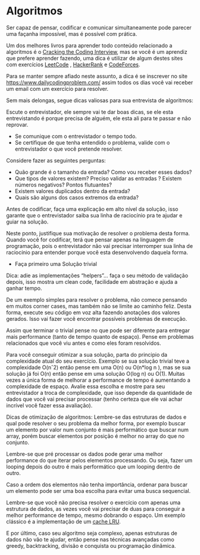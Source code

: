 
# Algoritmos
Ser capaz de pensar, codificar e comunicar simultaneamente pode parecer uma façanha impossível, mas é possível com prática.


Um dos melhores livros para aprender todo conteúdo relacionado a algoritmos é o [Cracking the Coding Interview](http://www.crackingthecodinginterview.com/), mas se você é um aprendiz que prefere aprender fazendo, uma dica é utilizar de algum destes sites com exercícios [LeetCode](https://leetcode.com/) , [HackerRank](https://www.hackerrank.com/) e [CodeForces](http://codeforces.com/).

Para se manter sempre afiado neste assunto, a dica é se inscrever no site https://www.dailycodingproblem.com/ assim todos os dias você vai receber um email com um exercício para resolver. 

Sem mais delongas, segue dicas valiosas para sua entrevista de algoritmos:
  
Escute o entrevistador, ele sempre vai te dar boas dicas, se ele esta entrevistando é porque precisa de alguém, ele esta ali para te passar e não reprovar.
- Se comunique com o entrevistador o tempo todo.
- Se certifique de que tenha entendido o problema, valide com o entrevistador o que você pretende resolver.

Considere fazer as seguintes perguntas:
-   Quão grande é o tamanho da entrada? Como vou receber esses dados?
-   Que tipos de valores existem? Preciso validar as entradas ? Existem números negativos? Pontos flutuantes?
-   Existem valores duplicados dentro da entrada?
-   Quais são alguns dos casos extremos da entrada?

Antes de codificar, faça uma explicação em alto nível da solução, isso garante que o entrevistador saiba sua linha de raciocínio pra te ajudar e guiar na solução. 

Neste ponto, justifique sua motivação de resolver o problema desta forma. Quando você for codificar, terá que pensar apenas  na linguagem de programação, pois o entrevistador não vai precisar interromper sua linha de raciocínio para entender porque você esta desenvolvendo daquela forma.

- Faça primeiro uma Solução trivial

Dica: adie as implementações “helpers”… faça o seu método de validação depois, isso mostra um clean code, facilidade em abstração e ajuda a ganhar tempo. 

De um exemplo simples para resolver o problema, não comece pensando em muitos corner cases, mas também não se limite ao caminho feliz. Desta forma, execute seu código em voz alta fazendo anotações dos valores gerados. Isso vai fazer você encontrar possíveis problemas de execução. 

Assim que terminar o trivial pense no que pode ser diferente para entregar mais performance (tanto de tempo quanto de espaço). Pense em problemas relacionados que você viu antes e como eles foram resolvidos.

Para você conseguir otimizar a sua solução, parta do principio da complexidade atual do seu exercício. Exemplo se sua solução trivial teve a complexidade O(nˆ2) então pense em uma O(n) ou O(n*log n ), mas se sua solução já foi O(n) então pense em uma solução O(log n) ou O(1). Muitas vezes a única forma de melhorar a performance de tempo é aumentando a complexidade de espaço. Avalie essa escolha e mostre para seu entrevistador a troca de complexidade, que isso depende da quantidade de dados que você vai precisar processar (tenho certeza que ele vai achar incrível você fazer essa avaliação).

Dicas de otimização de algoritmos:
Lembre-se das estruturas de dados e qual pode resolver o seu problema da melhor forma, por exemplo buscar um elemento por valor num conjunto é mais performático que buscar num array, porém buscar elementos por posição é melhor no array do que no conjunto.

Lembre-se que pré processar os dados pode gerar uma melhor performance do que iterar pelos elementos processando. Ou seja, fazer um looping depois do outro é mais performático que um looping dentro de outro.

Caso a ordem dos elementos não tenha importância, ordenar para buscar um elemento pode ser  uma boa escolha para evitar uma busca sequencial.

Lembre-se que você não precisa resolver o exercício com apenas uma estrutura de dados, as vezes você vai precisar de duas para conseguir a melhor performance de tempo, mesmo dobrando o espaço. Um exemplo clássico é a implementação de um [cache LRU](https://www.geeksforgeeks.org/lru-cache-implementation/).

E por último, caso seu algoritmo seja complexo, apenas estruturas de dados não vão te ajudar, então pense nas técnicas avançadas como greedy, backtracking, divisão e conquista ou programação dinâmica.

